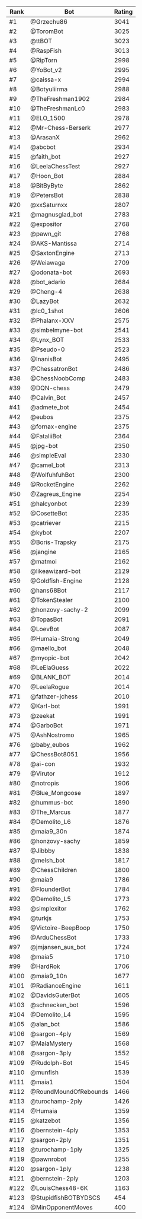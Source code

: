 Rank|Bot|Rating
---|---|---
#1|@Grzechu86|3041
#2|@ToromBot|3025
#3|@ttBOT|3023
#4|@RaspFish|3013
#5|@RipTorn|2998
#6|@YoBot_v2|2995
#7|@caissa-x|2994
#8|@Botyuliirma|2988
#9|@TheFreshman1902|2984
#10|@TheFreshmanLc0|2983
#11|@ELO_1500|2978
#12|@Mr-Chess-Berserk|2977
#13|@ArasanX|2962
#14|@abcbot|2934
#15|@faith_bot|2927
#16|@LeelaChessTest|2927
#17|@Hoon_Bot|2884
#18|@BitByByte|2862
#19|@PetersBot|2838
#20|@xxSaturnxx|2807
#21|@magnusglad_bot|2783
#22|@expositor|2768
#23|@pawn_git|2768
#24|@AKS-Mantissa|2714
#25|@SaxtonEngine|2713
#26|@Weiawaga|2709
#27|@odonata-bot|2693
#28|@bot_adario|2684
#29|@Cheng-4|2638
#30|@LazyBot|2632
#31|@lc0_1shot|2606
#32|@Phalanx-XXV|2575
#33|@simbelmyne-bot|2541
#34|@Lynx_BOT|2533
#35|@Pseudo-0|2523
#36|@InanisBot|2495
#37|@ChessatronBot|2486
#38|@ChessNoobComp|2483
#39|@DQN-chess|2479
#40|@Calvin_Bot|2457
#41|@admete_bot|2454
#42|@eubos|2375
#43|@fornax-engine|2375
#44|@FataliiBot|2364
#45|@jpg-bot|2350
#46|@simpleEval|2330
#47|@camel_bot|2313
#48|@WolfuhfuhBot|2300
#49|@RocketEngine|2262
#50|@Zagreus_Engine|2254
#51|@halcyonbot|2239
#52|@CosetteBot|2235
#53|@catriever|2215
#54|@kybot|2207
#55|@Boris-Trapsky|2175
#56|@jangine|2165
#57|@matmoi|2162
#58|@likeawizard-bot|2129
#59|@Goldfish-Engine|2128
#60|@hans68Bot|2117
#61|@TokenStealer|2100
#62|@honzovy-sachy-2|2099
#63|@TopasBot|2091
#64|@LoevBot|2087
#65|@Humaia-Strong|2049
#66|@maello_bot|2048
#67|@myopic-bot|2042
#68|@LeElaGuess|2022
#69|@BLANK_BOT|2014
#70|@LeelaRogue|2014
#71|@fathzer-jchess|2010
#72|@Karl-bot|1991
#73|@zeekat|1991
#74|@GarboBot|1971
#75|@AshNostromo|1965
#76|@baby_eubos|1962
#77|@ChessBot8051|1956
#78|@ai-con|1932
#79|@Virutor|1912
#80|@notropis|1906
#81|@Blue_Mongoose|1897
#82|@hummus-bot|1890
#83|@The_Marcus|1877
#84|@Demolito_L6|1876
#85|@maia9_30n|1874
#86|@honzovy-sachy|1859
#87|@Jibbby|1838
#88|@melsh_bot|1817
#89|@ChessChildren|1800
#90|@maia9|1786
#91|@FlounderBot|1784
#92|@Demolito_L5|1773
#93|@simplexitor|1762
#94|@turkjs|1753
#95|@Victoire-BeepBoop|1750
#96|@ArduChessBot|1733
#97|@jmjansen_aus_bot|1724
#98|@maia5|1710
#99|@HardRok|1706
#100|@maia9_10n|1677
#101|@RadianceEngine|1611
#102|@DavidsGuterBot|1605
#103|@schnecken_bot|1596
#104|@Demolito_L4|1595
#105|@alan_bot|1586
#106|@sargon-4ply|1569
#107|@MaiaMystery|1568
#108|@sargon-3ply|1552
#109|@Rudolph-Bot|1545
#110|@munfish|1539
#111|@maia1|1504
#112|@RoundMoundOfRebounds|1466
#113|@turochamp-2ply|1426
#114|@Humaia|1359
#115|@katzebot|1356
#116|@bernstein-4ply|1353
#117|@sargon-2ply|1351
#118|@turochamp-1ply|1325
#119|@pawnrobot|1255
#120|@sargon-1ply|1238
#121|@bernstein-2ply|1203
#122|@LouisChess48-6K|1163
#123|@StupidfishBOTBYDSCS|454
#124|@MinOpponentMoves|400
